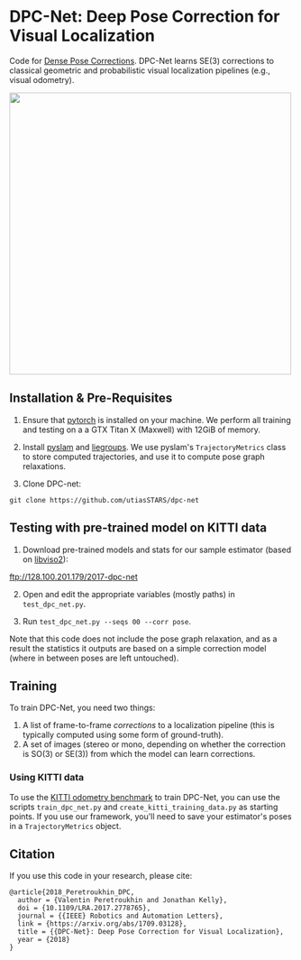 # DPC-Net: Deep Pose Correction for Visual Localization
Code for [Dense Pose Corrections](https://arxiv.org/abs/1709.03128). DPC-Net learns SE(3) corrections to classical geometric and probabilistic visual localization pipelines (e.g., visual odometry). 

<img src="https://raw.githubusercontent.com/utiasSTARS/dpc-net/master/dpc_high_level.png" width="500px"/>


## Installation & Pre-Requisites

1. Ensure that [pytorch](http://pytorch.org) is installed on your machine. We perform all training and testing on a a GTX Titan X (Maxwell) with 12GiB of memory.

2. Install [pyslam](https://github.com/utiasSTARS/pyslam) and [liegroups](https://github.com/utiasSTARS/liegroups). We use pyslam's ``TrajectoryMetrics`` class to store computed trajectories, and use it to compute pose graph relaxations.

2. Clone DPC-net:
```
git clone https://github.com/utiasSTARS/dpc-net
```

## Testing with pre-trained model on KITTI data
1. Download pre-trained models and stats for our sample estimator (based on [libviso2](http://www.cvlibs.net/software/libviso/)):

ftp://128.100.201.179/2017-dpc-net

2. Open and edit the appropriate variables (mostly paths) in ``test_dpc_net.py``.

3. Run ``test_dpc_net.py --seqs 00 --corr pose``.

Note that this code does not include the pose graph relaxation, and as a result the statistics it outputs are based on a simple correction model (where in between poses are left untouched).

## Training
To train DPC-Net, you need two things:
1. A list of frame-to-frame *corrections* to a localization pipeline (this is typically computed using some form of ground-truth). 
2. A set of images (stereo or mono, depending on whether the correction is SO(3) or SE(3)) from which the model can learn corrections.

### Using KITTI data
To use the [KITTI odometry benchmark](http://www.cvlibs.net/datasets/kitti/eval_odometry.php) to train DPC-Net, you can use the scripts ``train_dpc_net.py`` and ``create_kitti_training_data.py`` as starting points. If you use our framework, you'll need to save your estimator's poses in a ``TrajectoryMetrics`` object.

## Citation
If you use this code in your research, please cite:
```
@article{2018_Peretroukhin_DPC,
  author = {Valentin Peretroukhin and Jonathan Kelly},
  doi = {10.1109/LRA.2017.2778765},
  journal = {{IEEE} Robotics and Automation Letters},
  link = {https://arxiv.org/abs/1709.03128},
  title = {{DPC-Net}: Deep Pose Correction for Visual Localization},
  year = {2018}
}
```
